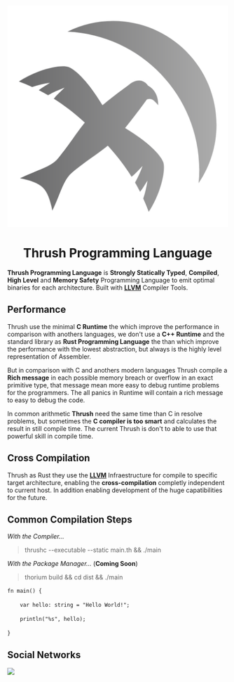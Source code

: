 <p align="center">
  <img src= "https://github.com/thrushlang/.github/blob/main/assets/Thrush.png" alt= "logo" style= "width: 2hv; height: 2hv;"> </img>
</p>

<h1 align="center">Thrush Programming Language</h1>

**Thrush Programming Language** is **Strongly Statically Typed**, **Compiled**, **High Level** and **Memory Safety** Programming Language to emit optimal binaries for each architecture. Built with **[LLVM](https://llvm.org/)** Compiler Tools.

## Performance 

Thrush use the minimal **C Runtime** the which improve the performance in comparison with anothers languages, we don't use a **C++ Runtime** and the standard library as **Rust Programming Language** the than which improve the performance with the lowest abstraction, but always is the highly level representation of Assembler.

But in comparison with C and anothers modern languages Thrush compile a **Rich message** in each possible memory breach or overflow in an exact primitive type, that message mean more easy to debug runtime problems for the programmers. The all panics in Runtime will contain a rich message to easy to debug the code.

In common arithmetic **Thrush** need the same time than C in resolve problems, but sometimes the **C compiler is too smart** and calculates the result in still compile time. The current Thrush is don't to able to use that powerful skill in compile time.

## Cross Compilation

Thrush as Rust they use the **[LLVM](https://llvm.org/)** Infraestructure for compile to specific target architecture, enabling the **cross-compilation** completly independent to current host. In addition enabling development of the huge capatibilities for the future.

## Common Compilation Steps

*With the Compiler...*

> thrushc --executable --static main.th && ./main

*With the Package Manager...* (**Coming Soon**)

> thorium build && cd dist && ./main

```
fn main() {

    var hello: string = "Hello World!";

    println("%s", hello);

}
```

## Social Networks

[![](https://dcbadge.limes.pink/api/server/https://discord.gg/DJaVs4kM9U)](https://discord.gg/DJaVs4kM9U)
